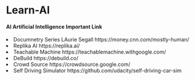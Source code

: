 # Learn-AI
<h4>AI Artificial Intelligence Important Link</h4>
<li>Documnetry Series LAurie Segall  https://money.cnn.com/mostly-human/</li>
<li>Replika AI  https://replika.ai/</li>
<li>Teachable Machine  https://teachablemachine.withgoogle.com/</li>
<li>DeBuild  https://debuild.co/</li>
<li>Crowd Source https://crowdsource.google.com/</li>
<li> Self Driving Simulator https://github.com/udacity/self-driving-car-sim</li>

